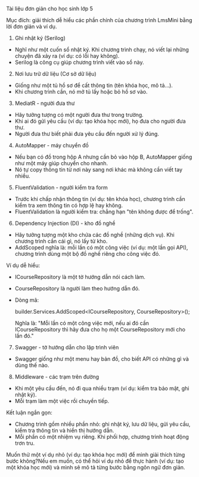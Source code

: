 Tài liệu đơn giản cho học sinh lớp 5

Mục đích: giải thích dễ hiểu các phần chính của chương trình LmsMini bằng lời đơn giản và ví dụ.

1) Ghi nhật ký (Serilog)
- Nghĩ như một cuốn sổ nhật ký. Khi chương trình chạy, nó viết lại những chuyện đã xảy ra (ví dụ: có lỗi hay không).
- Serilog là công cụ giúp chương trình viết vào sổ này.

2) Nơi lưu trữ dữ liệu (Cơ sở dữ liệu)
- Giống như một tủ hồ sơ để cất thông tin (tên khóa học, mô tả...).
- Khi chương trình cần, nó mở tủ lấy hoặc bỏ hồ sơ vào.

3) MediatR - người đưa thư
- Hãy tưởng tượng có một người đưa thư trong trường.
- Khi ai đó gửi yêu cầu (ví dụ: tạo khóa học mới), họ đưa cho người đưa thư.
- Người đưa thư biết phải đưa yêu cầu đến người xử lý đúng.

4) AutoMapper - máy chuyển đồ
- Nếu bạn có đồ trong hộp A nhưng cần bỏ vào hộp B, AutoMapper giống như một máy giúp chuyển cho nhanh.
- Nó tự copy thông tin từ nơi này sang nơi khác mà không cần viết tay nhiều.

5) FluentValidation - người kiểm tra form
- Trước khi chấp nhận thông tin (ví dụ: tên khóa học), chương trình cần kiểm tra xem thông tin có hợp lệ hay không.
- FluentValidation là người kiểm tra: chẳng hạn "tên không được để trống".

6) Dependency Injection (DI) - kho đồ nghề
- Hãy tưởng tượng một kho chứa các đồ nghề (những dịch vụ). Khi chương trình cần cái gì, nó lấy từ kho.
- AddScoped nghĩa là: mỗi lần có một công việc (ví dụ: một lần gọi API), chương trình dùng một bộ đồ nghề riêng cho công việc đó.

Ví dụ dễ hiểu:
- ICourseRepository là một tờ hướng dẫn nói cách làm.
- CourseRepository là người làm theo hướng dẫn đó.
- Dòng mã:

  builder.Services.AddScoped<ICourseRepository, CourseRepository>();

  Nghĩa là: "Mỗi lần có một công việc mới, nếu ai đó cần ICourseRepository thì hãy đưa cho họ một CourseRepository mới cho lần đó." 

7) Swagger - tờ hướng dẫn cho lập trình viên
- Swagger giống như một menu hay bản đồ, cho biết API có những gì và dùng thế nào.

8) Middleware - các trạm trên đường
- Khi một yêu cầu đến, nó đi qua nhiều trạm (ví dụ: kiểm tra bảo mật, ghi nhật ký).
- Mỗi trạm làm một việc rồi chuyền tiếp.

Kết luận ngắn gọn:
- Chương trình gồm nhiều phần nhỏ: ghi nhật ký, lưu dữ liệu, gửi yêu cầu, kiểm tra thông tin và hiển thị hướng dẫn.
- Mỗi phần có một nhiệm vụ riêng. Khi phối hợp, chương trình hoạt động trơn tru.

Muốn thử một ví dụ nhỏ (ví dụ: tạo khóa học mới) để mình giải thích từng bước không?Nếu em muốn, có thể hỏi ví dụ nhỏ để thực hành (ví dụ: tạo một khóa học mới) và mình sẽ mô tả từng bước bằng ngôn ngữ đơn giản.